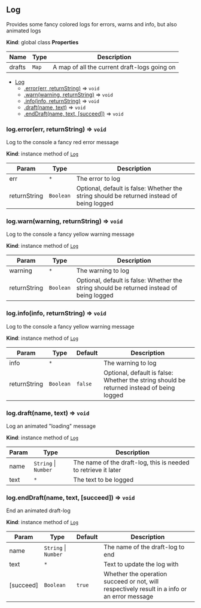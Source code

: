<a name="Log"></a>

## Log
Provides some fancy colored logs for errors, warns and info, but also animated logs

**Kind**: global class
**Properties**

| Name | Type | Description |
| --- | --- | --- |
| drafts | <code>Map</code> | A map of all the current draft-logs going on |


* [Log](#Log)
    * [.error(err, returnString)](#Log+error) ⇒ <code>void</code>
    * [.warn(warning, returnString)](#Log+warn) ⇒ <code>void</code>
    * [.info(info, returnString)](#Log+info) ⇒ <code>void</code>
    * [.draft(name, text)](#Log+draft) ⇒ <code>void</code>
    * [.endDraft(name, text, [succeed])](#Log+endDraft) ⇒ <code>void</code>

<a name="Log+error"></a>

### log.error(err, returnString) ⇒ <code>void</code>
Log to the console a fancy red error message

**Kind**: instance method of [<code>Log</code>](#Log)

| Param | Type | Description |
| --- | --- | --- |
| err | <code>\*</code> | The error to log |
| returnString | <code>Boolean</code> | Optional, default is false: Whether the string should be returned instead of being logged |

<a name="Log+warn"></a>

### log.warn(warning, returnString) ⇒ <code>void</code>
Log to the console a fancy yellow warning message

**Kind**: instance method of [<code>Log</code>](#Log)

| Param | Type | Description |
| --- | --- | --- |
| warning | <code>\*</code> | The warning to log |
| returnString | <code>Boolean</code> | Optional, default is false: Whether the string should be returned instead of being logged |

<a name="Log+info"></a>

### log.info(info, returnString) ⇒ <code>void</code>
Log to the console a fancy yellow warning message

**Kind**: instance method of [<code>Log</code>](#Log)

| Param | Type | Default | Description |
| --- | --- | --- | --- |
| info | <code>\*</code> |  | The warning to log |
| returnString | <code>Boolean</code> | <code>false</code> | Optional, default is false: Whether the string should be returned instead of being logged |

<a name="Log+draft"></a>

### log.draft(name, text) ⇒ <code>void</code>
Log an animated "loading" message

**Kind**: instance method of [<code>Log</code>](#Log)

| Param | Type | Description |
| --- | --- | --- |
| name | <code>String</code> \| <code>Number</code> | The name of the draft-log, this is needed to retrieve it later |
| text | <code>\*</code> | The text to be logged |

<a name="Log+endDraft"></a>

### log.endDraft(name, text, [succeed]) ⇒ <code>void</code>
End an animated draft-log

**Kind**: instance method of [<code>Log</code>](#Log)

| Param | Type | Default | Description |
| --- | --- | --- | --- |
| name | <code>String</code> \| <code>Number</code> |  | The name of the draft-log to end |
| text | <code>\*</code> |  | Text to update the log with |
| [succeed] | <code>Boolean</code> | <code>true</code> | Whether the operation succeed or not, will respectively result in a info or an error message |